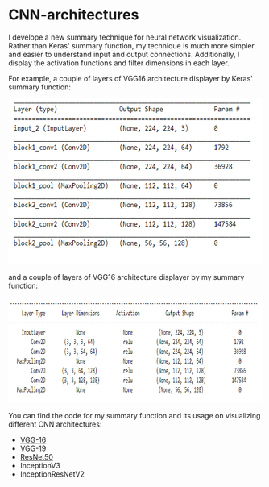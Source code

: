 # CNN-architectures

I develope a new summary technique for neural network visualization. Rather than Keras' summary function, my technique is much more simpler and easier to understand input and output connections. Additionally, I display the activation functions and filter dimensions in each layer.

For example, a couple of layers of VGG16 architecture displayer by Keras' summary function:

<p align="center">
  <img width="603" height="329" src="keras-summary.png">
</p>

and a couple of layers of VGG16 architecture displayer by my summary function:

<p align="center">
  <img width="931" height="210" src="onur-summary.png">
</p>

You can find the code for my summary function and its usage on visualizing different CNN architectures:

- [VGG-16](https://github.com/onuralg/CNN-architectures/blob/master/cnn-architectures-vgg-16.ipynb)
- [VGG-19](https://github.com/onuralg/CNN-architectures/blob/master/cnn-architectures-vgg-19.ipynb)
- [ResNet50](https://github.com/onuralg/CNN-architectures/blob/master/cnn-architectures-resnet50.ipynb)
- InceptionV3
- InceptionResNetV2
